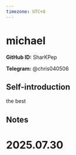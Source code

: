 ```yaml
---
timezone: UTC+8
---
```


# michael

**GitHub ID:** SharKPep

**Telegram:** @chris040506

## Self-introduction

the best

## Notes

<!-- Content_START -->

# 2025.07.30


<!-- Content_END -->
